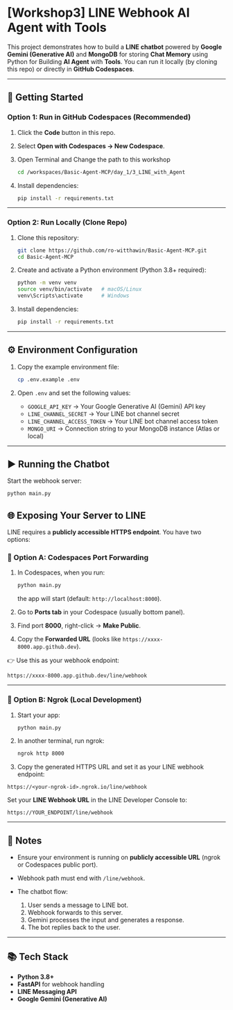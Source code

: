 # [Workshop3] LINE Webhook AI Agent with Tools

This project demonstrates how to build a **LINE chatbot** powered by **Google Gemini (Generative AI)** and **MongoDB** for storing **Chat Memory** using Python for Building **AI Agent** with **Tools**.
You can run it locally (by cloning this repo) or directly in **GitHub Codespaces**.

---

## 🚀 Getting Started

### Option 1: Run in GitHub Codespaces (Recommended)

1. Click the **Code** button in this repo.
2. Select **Open with Codespaces → New Codespace**.
3. Open Terminal and Change the path to this workshop
    ```bash
    cd /workspaces/Basic-Agent-MCP/day_1/3_LINE_with_Agent
    ```

4. Install dependencies:

   ```bash
   pip install -r requirements.txt
   ```

---

### Option 2: Run Locally (Clone Repo)

1. Clone this repository:

   ```bash
   git clone https://github.com/ro-witthawin/Basic-Agent-MCP.git
   cd Basic-Agent-MCP
   ```

2. Create and activate a Python environment (Python 3.8+ required):

   ```bash
   python -m venv venv
   source venv/bin/activate   # macOS/Linux
   venv\Scripts\activate      # Windows
   ```

3. Install dependencies:

   ```bash
   pip install -r requirements.txt
   ```

---

## ⚙️ Environment Configuration

1. Copy the example environment file:

   ```bash
   cp .env.example .env
   ```

2. Open `.env` and set the following values:

   * `GOOGLE_API_KEY` → Your Google Generative AI (Gemini) API key
   * `LINE_CHANNEL_SECRET` → Your LINE bot channel secret
   * `LINE_CHANNEL_ACCESS_TOKEN` → Your LINE bot channel access token
   * `MONGO_URI` → Connection string to your MongoDB instance (Atlas or local)

---

## ▶️ Running the Chatbot

Start the webhook server:

```bash
python main.py
```

## 🌐 Exposing Your Server to LINE

LINE requires a **publicly accessible HTTPS endpoint**. You have two options:

### 🔹 Option A: Codespaces Port Forwarding

1. In Codespaces, when you run:

   ```bash
   python main.py
   ```

   the app will start (default: `http://localhost:8000`).

2. Go to **Ports tab** in your Codespace (usually bottom panel).

3. Find port **8000**, right-click → **Make Public**.

4. Copy the **Forwarded URL** (looks like `https://xxxx-8000.app.github.dev`).

👉 Use this as your webhook endpoint:

```
https://xxxx-8000.app.github.dev/line/webhook
```

---

### 🔹 Option B: Ngrok (Local Development)

1. Start your app:

   ```bash
   python main.py
   ```

2. In another terminal, run ngrok:

   ```bash
   ngrok http 8000
   ```

3. Copy the generated HTTPS URL and set it as your LINE webhook endpoint:

```
https://<your-ngrok-id>.ngrok.io/line/webhook
```


Set your **LINE Webhook URL** in the LINE Developer Console to:

```
https://YOUR_ENDPOINT/line/webhook
```

---

## 📌 Notes

* Ensure your environment is running on **publicly accessible URL** (ngrok or Codespaces public port).
* Webhook path must end with `/line/webhook`.
* The chatbot flow:

  1. User sends a message to LINE bot.
  2. Webhook forwards to this server.
  3. Gemini processes the input and generates a response.
  4. The bot replies back to the user.

---

## 📚 Tech Stack

* **Python 3.8+**
* **FastAPI** for webhook handling
* **LINE Messaging API**
* **Google Gemini (Generative AI)**